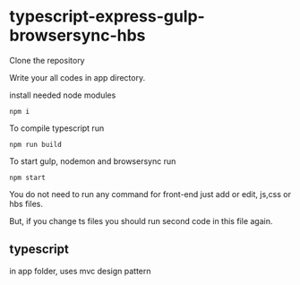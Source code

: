 # typescript-express-gulp-browsersync-hbs

Clone the repository 

Write your all codes in app directory. 

install needed node modules

```
npm i
```

To compile typescript run

``` 
npm run build 
```

To start gulp, nodemon and browsersync run

```
npm start 
```
You do not need to run any command for front-end just add or edit, js,css or hbs files.

But, if you change ts files you should run second code in this file again.

## typescript

in app folder, uses mvc design pattern